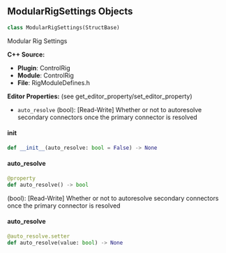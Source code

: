 ## ModularRigSettings Objects

```python
class ModularRigSettings(StructBase)
```

Modular Rig Settings

**C++ Source:**

- **Plugin**: ControlRig
- **Module**: ControlRig
- **File**: RigModuleDefines.h

**Editor Properties:** (see get_editor_property/set_editor_property)

- ``auto_resolve`` (bool):  [Read-Write] Whether or not to autoresolve secondary connectors once the primary connector is resolved

<a id="unreal.ModularRigSettings.__init__"></a>

#### __init__

```python
def __init__(auto_resolve: bool = False) -> None
```

<a id="unreal.ModularRigSettings.auto_resolve"></a>

#### auto_resolve

```python
@property
def auto_resolve() -> bool
```

(bool):  [Read-Write] Whether or not to autoresolve secondary connectors once the primary connector is resolved

<a id="unreal.ModularRigSettings.auto_resolve"></a>

#### auto_resolve

```python
@auto_resolve.setter
def auto_resolve(value: bool) -> None
```

<a id="unreal.RigModuleDescription"></a>